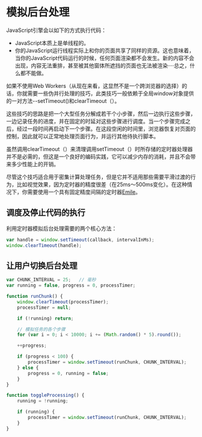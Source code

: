 # 模拟后台处理

JavaScript引擎会以如下的方式执行代码：

- JavaScript本质上是单线程的。
- 你的JavaScript运行线程实际上和你的页面共享了同样的资源。这也意味着，当你的JavaScript代码运行的时候，任何页面渲染都不会发生。新的内容不会出现，内容无法重排，甚至被其他窗体所遮挡的页面也无法被渲染····总之，什么都不能做。

如果不使用Web Workers（从现在来看，这显然不是一个跨浏览器的选择）的话，你就需要一些伪并行处理的技巧，此类技巧一般依赖于全局window对象提供的一对方法--setTimeout()和clearTimeout（）。

这些技巧的思路是把一个大型任务分解成若干个小步骤，然后一边执行这些步骤，一边记录任务的进度，并在固定的时延对这些步骤进行调度。当一个步骤完成之后，经过一段时间再启动下一个步骤。在这段空闲的时间里，浏览器恢复对页面的控制，因此就可以正常地处理页面行为，并运行其他待执行脚本。

虽然调用clearTimeout（）来清理调用setTimeout（）时所存储的定时器处理器并不是必需的，但这是一个良好的编码实践，它可以减少内存的消耗，并且不会带来多少性能上的开销。

尽管这个技巧适合用于密集计算处理任务，但是它并不适用那些需要平滑过渡的行为，比如视觉效果，因为定时器的精度很差（在25ms～500ms变化）。在这种情况下，你需要使用一个具有固定精度间隔的定时器[Emile](http://github.com/madrobby/emile)。

## 调度及停止代码的执行

利用定时器模拟后台处理需要的两个核心方法：

```JavaScript
var handle = window.setTimeout(callback, intervalInMs);
window.clearTimeout(handle);
```

## 让用户切换后台处理

```JavaScript
var CHUNK_INTERVAL = 25;   // 毫秒
var running = false, progress = 0, processTimer;

function runChunk() {
    window.clearTimeout(processTimer);
    processTimer = null;

    if (!running) return;

    // 模拟任务的各个步骤
    for (var i = 0; i < 10000; i += (Math.random() * 5).round());

    ++progress;

    if (progress < 100) {
        processTimer = window.setTimeout(runChunk, CHUNK_INTERVAL);
    } else {
        progress = 0, running = false;
    }
}

function toggleProcessing() {
    running = !running;

    if (running) {
        processTimer = window.setTimeout(runChunk, CHUNK_INTERVAL);
    }
}
```